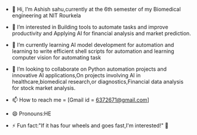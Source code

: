 - 👋 Hi, I’m Ashish sahu,currently at the 6th semester of my Biomedical engineering at NIT Rourkela
- 👀 I’m interested in Building tools to automate tasks and improve productivity and Applying AI for financial analysis and  market prediction.
- 🌱 I’m currently learning  AI model development for automation and learning to write  efficient shell scripts for automation and learning computer vision for automating task

- 💞️ I’m looking to collaborate on Python automation projects  and innovative AI applications,On projects involving AI in healthcare,biomedical research,or diagnostics,Financial data analysis for stock  market analysis.


- 📫 How to reach me = [Gmail id = 6372671@gmail.com] 
- 😄 Pronouns:HE
- ⚡ Fun fact:"If it has four wheels and goes fast,I'm interested!"  🚗

<!---
Ashish-s2/Ashish-s2 is a ✨ special ✨ repository  because its `README.md` (this file) appears on your GitHub profile.
You can click the Preview link to take a look at your changes.
--->
